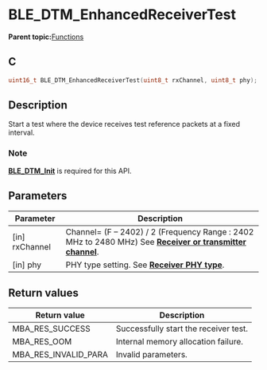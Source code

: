 # BLE\_DTM\_EnhancedReceiverTest

**Parent topic:**[Functions](GUID-347B9612-7A12-4EBB-AAAC-57FB3DD4960D.md)

## C

```c
uint16_t BLE_DTM_EnhancedReceiverTest(uint8_t rxChannel, uint8_t phy);
```

## Description

Start a test where the device receives test reference packets at a fixed interval.

### Note

**[BLE\_DTM\_Init](GUID-11F607B9-DF00-4A77-B31A-5B7F57E1B990.md)** is required for this API.

## Parameters

|Parameter|Description|
|---------|-----------|
|\[in\] rxChannel|Channel= \(F – 2402\) / 2 \(Frequency Range : 2402 MHz to 2480 MHz\) See **[Receiver or transmitter channel](GUID-298CB8E1-A459-44B1-B58B-241C6CA43595.md)**.|
|\[in\] phy|PHY type setting. See **[Receiver PHY type](GUID-129F2168-EE63-44F7-AD24-D798CDFA0F66.md)**.|

## Return values

|Return value|Description|
|------------|-----------|
|MBA\_RES\_SUCCESS|Successfully start the receiver test.|
|MBA\_RES\_OOM|Internal memory allocation failure.|
|MBA\_RES\_INVALID\_PARA|Invalid parameters.|

